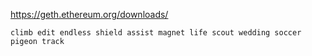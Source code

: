 https://geth.ethereum.org/downloads/

```
climb edit endless shield assist magnet life scout wedding soccer pigeon track
```